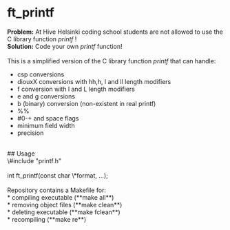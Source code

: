# ft_printf
**Problem:** At Hive Helsinki coding school students are not allowed to use the C library function *printf* !<br />
**Solution:** Code your own *printf* function!<br />
<br />
This is a simplified version of the C library function *printf* that can handle:<br />
* csp conversions<br />
* diouxX conversions with hh,h, l and ll length modifiers<br />
* f conversion with l and L length modifiers<br />
* e and g conversions<br />
* b (binary) conversion (non-existent in real printf)<br />
* %%<br />
* #0-+ and space flags<br />
* minimum field width<br />
* precision<br />
<br />
## Usage<br />
\#include "printf.h"<br />
<br />
int ft_printf(const char \*format, ...);<br />
<br />
Repository contains a Makefile for:<br /> 
* compiling executable (**make all**)<br />
* removing object files (**make clean**)<br />
* deleting executable (**make fclean**)<br />
* recompiling (**make re**)<br /><br />
